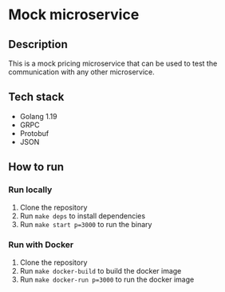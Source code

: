 # Mock microservice

## Description

This is a mock pricing microservice that can be used to test the communication with any other microservice.

## Tech stack

- Golang 1.19
- GRPC
- Protobuf
- JSON

## How to run

### Run locally

1. Clone the repository
2. Run `make deps` to install dependencies
3. Run `make start p=3000` to run the binary

### Run with Docker

1. Clone the repository
2. Run `make docker-build` to build the docker image
3. Run `make docker-run p=3000` to run the docker image
